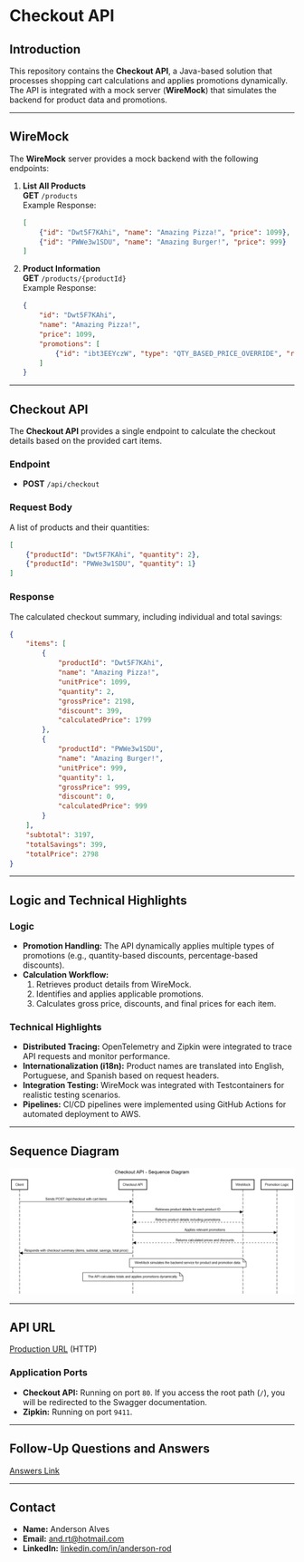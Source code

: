 # **Checkout API**

## **Introduction**

This repository contains the **Checkout API**, a Java-based solution that processes shopping cart calculations and applies promotions dynamically. The API is integrated with a mock server (**WireMock**) that simulates the backend for product data and promotions.

---

## **WireMock**

The **WireMock** server provides a mock backend with the following endpoints:

1. **List All Products**  
   **GET** `/products`  
   Example Response:

   ```json
   [
       {"id": "Dwt5F7KAhi", "name": "Amazing Pizza!", "price": 1099},
       {"id": "PWWe3w1SDU", "name": "Amazing Burger!", "price": 999}
   ]
   ```

2. **Product Information**  
   **GET** `/products/{productId}`  
   Example Response:

   ```json
   {
       "id": "Dwt5F7KAhi",
       "name": "Amazing Pizza!",
       "price": 1099,
       "promotions": [
           {"id": "ibt3EEYczW", "type": "QTY_BASED_PRICE_OVERRIDE", "required_qty": 2, "price": 1799}
       ]
   }
   ```

---

## **Checkout API**

The **Checkout API** provides a single endpoint to calculate the checkout details based on the provided cart items.

### **Endpoint**

- **POST** `/api/checkout`

### **Request Body**

A list of products and their quantities:

```json
[
    {"productId": "Dwt5F7KAhi", "quantity": 2},
    {"productId": "PWWe3w1SDU", "quantity": 1}
]
```

### **Response**

The calculated checkout summary, including individual and total savings:

```json
{
    "items": [
        {
            "productId": "Dwt5F7KAhi",
            "name": "Amazing Pizza!",
            "unitPrice": 1099,
            "quantity": 2,
            "grossPrice": 2198,
            "discount": 399,
            "calculatedPrice": 1799
        },
        {
            "productId": "PWWe3w1SDU",
            "name": "Amazing Burger!",
            "unitPrice": 999,
            "quantity": 1,
            "grossPrice": 999,
            "discount": 0,
            "calculatedPrice": 999
        }
    ],
    "subtotal": 3197,
    "totalSavings": 399,
    "totalPrice": 2798
}
```

---

## **Logic and Technical Highlights**

### **Logic**

- **Promotion Handling:** The API dynamically applies multiple types of promotions (e.g., quantity-based discounts, percentage-based discounts).
- **Calculation Workflow:**
  1. Retrieves product details from WireMock.
  2. Identifies and applies applicable promotions.
  3. Calculates gross price, discounts, and final prices for each item.

### **Technical Highlights**

- **Distributed Tracing:** OpenTelemetry and Zipkin were integrated to trace API requests and monitor performance.
- **Internationalization (i18n):** Product names are translated into English, Portuguese, and Spanish based on request headers.
- **Integration Testing:** WireMock was integrated with Testcontainers for realistic testing scenarios.
- **Pipelines:** CI/CD pipelines were implemented using GitHub Actions for automated deployment to AWS.

---

## **Sequence Diagram**

<img src="https://github.com/anderson-rodrigues-dev/qik-serve-challenge/blob/master/CheckoutSequenceDiagram.png" alt="Sequence Diagram">

---

## **API URL**

[Production URL](http://ec2-54-197-15-89.compute-1.amazonaws.com) (HTTP)

### **Application Ports**

- **Checkout API:** Running on port `80`. If you access the root path (`/`), you will be redirected to the Swagger documentation.
- **Zipkin:** Running on port `9411`.

---

## Follow-Up Questions and Answers
[Answers Link](https://github.com/anderson-rodrigues-dev/qik-serve-challenge/blob/master/QikServe_TechTest_Questions.md)

---

## **Contact**

- **Name:** Anderson Alves  
- **Email:** [and.rt@hotmail.com](mailto:and.rt@hotmail.com)
- **LinkedIn:** [linkedin.com/in/anderson-rod](https://linkedin.com/in/anderson-rod/)
